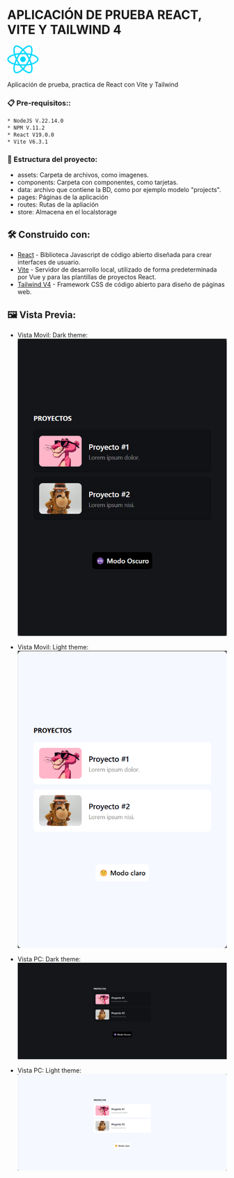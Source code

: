 # APLICACIÓN DE PRUEBA REACT, VITE Y TAILWIND 4

![logo](src/assets/react.svg?raw=true"logo")  

Aplicación de prueba, practica de React con Vite y Tailwind

### 📋 Pre-requisitos::
    * NodeJS V.22.14.0
    * NPM V.11.2
    * React V19.0.0
    * Vite V6.3.1

### 📂 Estructura del proyecto:
* assets: Carpeta de archivos, como imagenes.
* components: Carpeta con componentes, como tarjetas.
* data: archivo que contiene la BD, como por ejemplo modelo "projects".
* pages: Páginas de la aplicación
* routes: Rutas de la apliación
* store: Almacena en el localstorage

## 🛠️ Construido con:
* [React](https://es.react.dev/) - Biblioteca Javascript de código abierto diseñada para crear interfaces de usuario.
* [Vite](https://vite.dev/guide/) - Servidor de desarrollo local, utilizado de forma predeterminada por Vue y para las plantillas de proyectos React.
* [Tailwind V4](https://tailwindcss.com/) - Framework CSS de código abierto para diseño de páginas web.

## 🖼️ Vista Previa:
* Vista Movil: Dark theme:
![screenshot one](src/assets/screenshot_one.png?raw=true"logo") 

* Vista Movil: Light theme:
![screenshot two](src/assets/screenshot_two.png?raw=true"logo") 

* Vista PC: Dark theme:
![screenshot three](src/assets/screenshot_three.png?raw=true"logo") 

* Vista PC: Light theme:
![screenshot four](src/assets/screenshot_four.png?raw=true"logo") 

